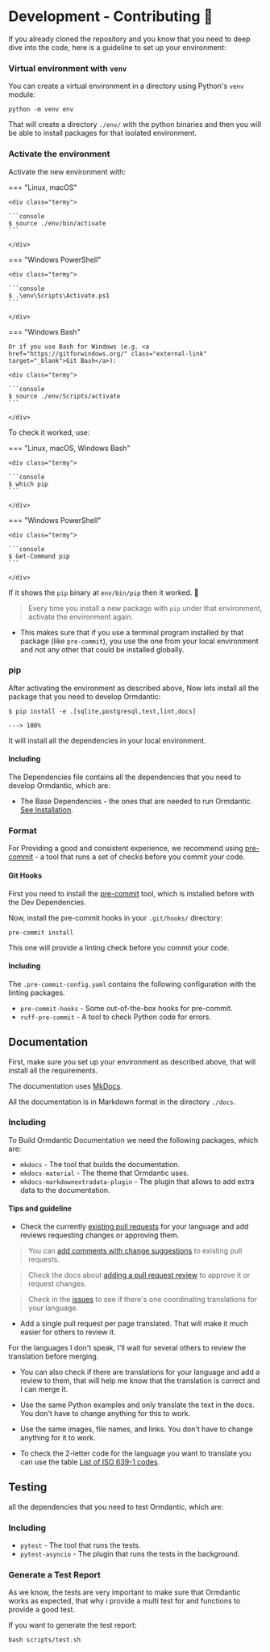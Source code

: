# Development - Contributing 🐣

If you already cloned the repository and you know that you need to deep dive
into the code, here is a guideline to set up your environment:

### Virtual environment with `venv`

You can create a virtual environment in a directory using Python's `venv`
module:

<div class="termy">

```console
python -m venv env
```

</div>

That will create a directory `./env/` with the python binaries and then you will
be able to install packages for that isolated environment.

### Activate the environment

Activate the new environment with:

=== "Linux, macOS"

    <div class="termy">

    ```console
    $ source ./env/bin/activate
    ```

    </div>

=== "Windows PowerShell"

    <div class="termy">

    ```console
    $ .\env\Scripts\Activate.ps1
    ```

    </div>

=== "Windows Bash"

    Or if you use Bash for Windows (e.g. <a href="https://gitforwindows.org/" class="external-link" target="_blank">Git Bash</a>):

    <div class="termy">

    ```console
    $ source ./env/Scripts/activate
    ```

    </div>

To check it worked, use:

=== "Linux, macOS, Windows Bash"

    <div class="termy">

    ```console
    $ which pip
    ```

    </div>

=== "Windows PowerShell"

    <div class="termy">

    ```console
    $ Get-Command pip
    ```

    </div>

If it shows the `pip` binary at `env/bin/pip` then it worked. 🎉

> Every time you install a new package with `pip` under that environment, activate the environment again.

- This makes sure that if you use a terminal program installed by that package (like `pre-commit`), you use the one from your local environment and not any other that could be installed globally.

### pip

After activating the environment as described above, Now lets install all the package that you need to develop Ormdantic:

<div class="termy">

```console
$ pip install -e .[sqlite,postgresql,test,lint,docs]

---> 100%
```

</div>

It will install all the dependencies in your local environment.

#### Including

The Dependencies file contains all the dependencies that you need to develop
Ormdantic, which are:

- The Base Dependencies - the ones that are needed to run Ormdantic.
  [See Installation](installation.md).

### Format

For Providing a good and consistent experience, we recommend using
[pre-commit](https://pre-commit.com/) - a tool that runs a set of checks before
you commit your code.

#### Git Hooks

First you need to install the [pre-commit](https://pre-commit.com/) tool, which
is installed before with the Dev Dependencies.

Now, install the pre-commit hooks in your `.git/hooks/` directory:

<div class="termy">

```console
pre-commit install
```

</div>

This one will provide a linting check before you commit your code.

#### Including

The `.pre-commit-config.yaml` contains the following configuration with the
linting packages.

- `pre-commit-hooks` - Some out-of-the-box hooks for pre-commit.
- `ruff-pre-commit` - A tool to check Python code for errors.

## Documentation

First, make sure you set up your environment as described above, that will
install all the requirements.

The documentation uses
<a href="https://www.mkdocs.org/" class="external-link" target="_blank">MkDocs</a>.

All the documentation is in Markdown format in the directory `./docs`.

### Including

To Build Ormdantic Documentation we need the following packages, which are:

- `mkdocs` - The tool that builds the documentation.
- `mkdocs-material` - The theme that Ormdantic uses.
- `mkdocs-markdownextradata-plugin` - The plugin that allows to add extra data
  to the documentation.

#### Tips and guideline

- Check the currently
  <a href="https://github.com/yezz123/Ormdantic/pulls" class="external-link" target="_blank">existing
  pull requests</a> for your language and add reviews requesting changes or
  approving them.

> You can <a href="https://help.github.com/en/github/collaborating-with-issues-and-pull-requests/commenting-on-a-pull-request" class="external-link" target="_blank">add comments with change suggestions</a> to existing pull requests.

> Check the docs about <a href="https://help.github.com/en/github/collaborating-with-issues-and-pull-requests/about-pull-request-reviews" class="external-link" target="_blank">adding a pull request review</a> to approve it or request changes.

> Check in the <a href="https://github.com/yezz123/Ormdantic/issues" class="external-link" target="_blank">issues</a> to see if there's one coordinating translations for your language.

- Add a single pull request per page translated. That will make it much easier
  for others to review it.

For the languages I don't speak, I'll wait for several others to review the
translation before merging.

- You can also check if there are translations for your language and add a
  review to them, that will help me know that the translation is correct and I
  can merge it.

- Use the same Python examples and only translate the text in the docs. You
  don't have to change anything for this to work.

- Use the same images, file names, and links. You don't have to change anything
  for it to work.

- To check the 2-letter code for the language you want to translate you can use
  the table
  <a href="https://en.wikipedia.org/wiki/List_of_ISO_639-1_codes" class="external-link" target="_blank">List
  of ISO 639-1 codes</a>.

## Testing

all the dependencies that you need to test Ormdantic, which are:

### Including

- `pytest` - The tool that runs the tests.
- `pytest-asyncio` - The plugin that runs the tests in the background.

### Generate a Test Report

As we know, the tests are very important to make sure that Ormdantic works as
expected, that why i provide a multi test for and functions to provide a good
test.

If you want to generate the test report:

<div class="termy">

```console
bash scripts/test.sh
```

</div>
